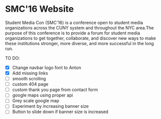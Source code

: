 # SMC'16 Website

Student Media Con (SMC'16) is a conference open to student media organizations across the CUNY system and throughout the NYC area.The purpose of this conference is to provide a forum for student media organizations to get together, collaborate, and discover new ways to make these institutions stronger, more diverse, and more successful in the long run.

TO DO:
* [X] Change navbar logo font to Anton
* [X] Add missing links
* [ ] smooth scrolling
* [ ] custom 404 page
* [ ] custom thank you page from contact form
* [ ] google maps using proper api
* [ ] Grey scale google map
* [ ] Experiment by increasing banner size
* [ ] Button to slide down if banner size is increased
